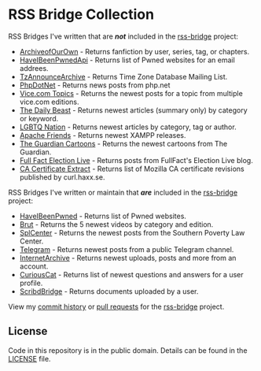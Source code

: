 # RSS Bridge Collection

RSS Bridges I've written that are ***not*** included in the [rss-bridge](https://github.com/RSS-Bridge/rss-bridge) project:

- [ArchiveofOurOwn](bridges/ArchiveofOurOwnBridge.php) - Returns fanfiction by user, series, tag, or chapters.
- [HaveIBeenPwnedApi](bridges/HaveIBeenPwnedApiBridge.php) - Returns list of Pwned websites for an email addrees.
- [TzAnnounceArchive](bridges/TzAnnounceArchiveBridge.php) - Returns Time Zone Database Mailing List.
- [PhpDotNet](bridges/PhpDotNetBridge.php) - Returns news posts from php.net
- [Vice.com Topics](bridges/ViceTopicBridge.php) - Returns the newest posts for a topic from multiple vice.com editions.
- [The Daily Beast](bridges/TheDailyBeastBridge.php) - Returns newest articles (summary only) by category or keyword.
- [LGBTQ Nation](bridges/LgbtqNationBridge.php) - Returns newest articles by category, tag or author.
- [Apache Friends](bridges/ApacheFriendsBridge.php) - Returns newest XAMPP releases.
- [The Guardian Cartoons](bridges/TheGuardianCartoonsBridge.php) - Returns the newest cartoons from The Guardian.
- [Full Fact Election Live](bridges/FullFactElectionLiveBridge.php) - Returns posts from FullFact's Election Live blog.
- [CA Certificate Extract](bridges/CaExtractBridge.php) - Returns list of Mozilla CA certificate revisions published by curl.haxx.se.

RSS Bridges I've written or maintain that ***are*** included in the [rss-bridge](https://github.com/RSS-Bridge/rss-bridge) project:

- [HaveIBeenPwned](https://github.com/RSS-Bridge/rss-bridge/blob/master/bridges/HaveIBeenPwnedBridge.php) - Returns list of Pwned websites.
- [Brut](https://github.com/RSS-Bridge/rss-bridge/blob/master/bridges/BrutBridge.php) - Returns the 5 newest videos by category and edition.
- [SplCenter](https://github.com/RSS-Bridge/rss-bridge/blob/master/bridges/SplCenterBridge.php) - Returns the newest posts from the Southern Poverty Law Center.
- [Telegram](https://github.com/RSS-Bridge/rss-bridge/blob/master/bridges/TelegramBridge.php) - Returns newest posts from a public Telegram channel.
- [InternetArchive](https://github.com/RSS-Bridge/rss-bridge/blob/master/bridges/InternetArchiveBridge.php) - Returns newest uploads, posts and more from an account.
- [CuriousCat](https://github.com/RSS-Bridge/rss-bridge/blob/master/bridges/CuriousCatBridge.php) - Returns list of newest questions and answers for a user profile.
- [ScribdBridge](https://github.com/VerifiedJoseph/rss-bridge/blob/master/bridges/ScribdBridge.php) - Returns documents uploaded by a user.

View my [commit history](https://github.com/RSS-Bridge/rss-bridge/commits?author=verifiedjoseph) or [pull requests](https://github.com/RSS-Bridge/rss-bridge/pulls?utf8=%E2%9C%93&q=is%3Apr+author%3AVerifiedJoseph) for the [rss-bridge](https://github.com/RSS-Bridge/rss-bridge) project.

## License

Code in this repository is in the public domain. Details can be found in the [LICENSE](LICENSE) file. 
